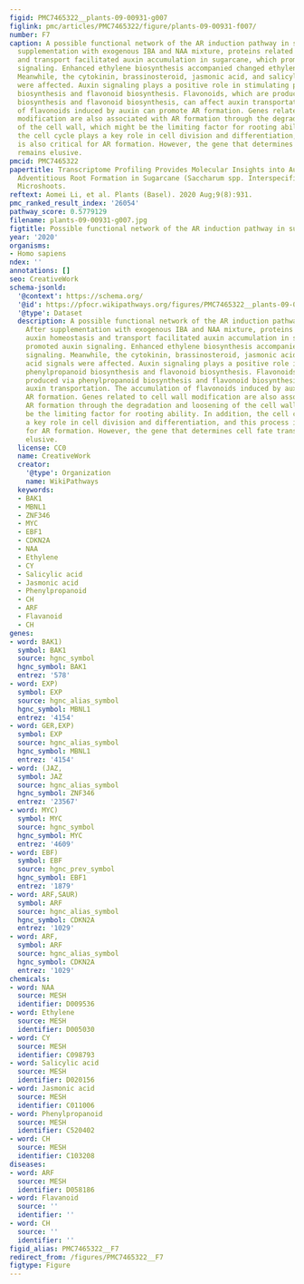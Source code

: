 ```yaml
---
figid: PMC7465322__plants-09-00931-g007
figlink: pmc/articles/PMC7465322/figure/plants-09-00931-f007/
number: F7
caption: A possible functional network of the AR induction pathway in sugarcane. After
  supplementation with exogenous IBA and NAA mixture, proteins related to auxin homeostasis
  and transport facilitated auxin accumulation in sugarcane, which promoted auxin
  signaling. Enhanced ethylene biosynthesis accompanied changed ethylene signaling.
  Meanwhile, the cytokinin, brassinosteroid, jasmonic acid, and salicylic acid signals
  were affected. Auxin signaling plays a positive role in stimulating phenylpropanoid
  biosynthesis and flavonoid biosynthesis. Flavonoids, which are produced via phenylpropanoid
  biosynthesis and flavonoid biosynthesis, can affect auxin transportation. The accumulation
  of flavonoids induced by auxin can promote AR formation. Genes related to cell wall
  modification are also associated with AR formation through the degradation and loosening
  of the cell wall, which might be the limiting factor for rooting ability. In addition,
  the cell cycle plays a key role in cell division and differentiation, and this process
  is also critical for AR formation. However, the gene that determines cell fate transition
  remains elusive.
pmcid: PMC7465322
papertitle: Transcriptome Profiling Provides Molecular Insights into Auxin-Induced
  Adventitious Root Formation in Sugarcane (Saccharum spp. Interspecific Hybrids)
  Microshoots.
reftext: Aomei Li, et al. Plants (Basel). 2020 Aug;9(8):931.
pmc_ranked_result_index: '26054'
pathway_score: 0.5779129
filename: plants-09-00931-g007.jpg
figtitle: Possible functional network of the AR induction pathway in sugarcane
year: '2020'
organisms:
- Homo sapiens
ndex: ''
annotations: []
seo: CreativeWork
schema-jsonld:
  '@context': https://schema.org/
  '@id': https://pfocr.wikipathways.org/figures/PMC7465322__plants-09-00931-g007.html
  '@type': Dataset
  description: A possible functional network of the AR induction pathway in sugarcane.
    After supplementation with exogenous IBA and NAA mixture, proteins related to
    auxin homeostasis and transport facilitated auxin accumulation in sugarcane, which
    promoted auxin signaling. Enhanced ethylene biosynthesis accompanied changed ethylene
    signaling. Meanwhile, the cytokinin, brassinosteroid, jasmonic acid, and salicylic
    acid signals were affected. Auxin signaling plays a positive role in stimulating
    phenylpropanoid biosynthesis and flavonoid biosynthesis. Flavonoids, which are
    produced via phenylpropanoid biosynthesis and flavonoid biosynthesis, can affect
    auxin transportation. The accumulation of flavonoids induced by auxin can promote
    AR formation. Genes related to cell wall modification are also associated with
    AR formation through the degradation and loosening of the cell wall, which might
    be the limiting factor for rooting ability. In addition, the cell cycle plays
    a key role in cell division and differentiation, and this process is also critical
    for AR formation. However, the gene that determines cell fate transition remains
    elusive.
  license: CC0
  name: CreativeWork
  creator:
    '@type': Organization
    name: WikiPathways
  keywords:
  - BAK1
  - MBNL1
  - ZNF346
  - MYC
  - EBF1
  - CDKN2A
  - NAA
  - Ethylene
  - CY
  - Salicylic acid
  - Jasmonic acid
  - Phenylpropanoid
  - CH
  - ARF
  - Flavanoid
  - CH
genes:
- word: BAK1)
  symbol: BAK1
  source: hgnc_symbol
  hgnc_symbol: BAK1
  entrez: '578'
- word: EXP)
  symbol: EXP
  source: hgnc_alias_symbol
  hgnc_symbol: MBNL1
  entrez: '4154'
- word: GER,EXP)
  symbol: EXP
  source: hgnc_alias_symbol
  hgnc_symbol: MBNL1
  entrez: '4154'
- word: (JAZ,
  symbol: JAZ
  source: hgnc_alias_symbol
  hgnc_symbol: ZNF346
  entrez: '23567'
- word: MYC)
  symbol: MYC
  source: hgnc_symbol
  hgnc_symbol: MYC
  entrez: '4609'
- word: EBF)
  symbol: EBF
  source: hgnc_prev_symbol
  hgnc_symbol: EBF1
  entrez: '1879'
- word: ARF,SAUR)
  symbol: ARF
  source: hgnc_alias_symbol
  hgnc_symbol: CDKN2A
  entrez: '1029'
- word: ARF,
  symbol: ARF
  source: hgnc_alias_symbol
  hgnc_symbol: CDKN2A
  entrez: '1029'
chemicals:
- word: NAA
  source: MESH
  identifier: D009536
- word: Ethylene
  source: MESH
  identifier: D005030
- word: CY
  source: MESH
  identifier: C098793
- word: Salicylic acid
  source: MESH
  identifier: D020156
- word: Jasmonic acid
  source: MESH
  identifier: C011006
- word: Phenylpropanoid
  source: MESH
  identifier: C520402
- word: CH
  source: MESH
  identifier: C103208
diseases:
- word: ARF
  source: MESH
  identifier: D058186
- word: Flavanoid
  source: ''
  identifier: ''
- word: CH
  source: ''
  identifier: ''
figid_alias: PMC7465322__F7
redirect_from: /figures/PMC7465322__F7
figtype: Figure
---
```

